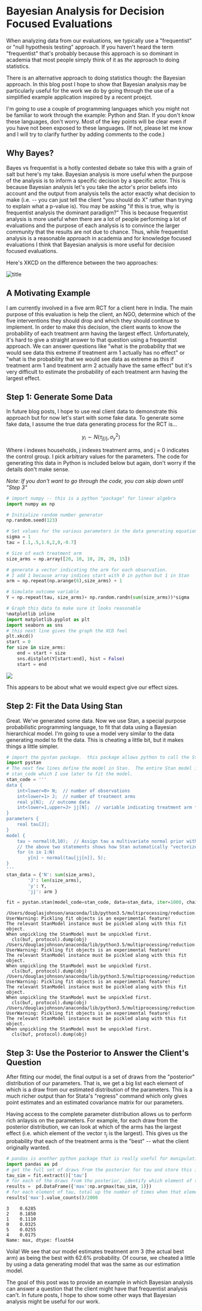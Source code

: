 
# Bayesian Analysis for Decision Focused Evaluations
When analyzing data from our evaluations, we typically use a "frequentist" or "null hypothesis testing" approach.  If you haven't heard the term "frequentist" that's probably because this approach is so dominant in academia that most people simply think of it as *the* approach to doing statistics. 

There is an alternative approach to doing statistics though: the Bayesian approach.  In this blog post I hope to show that Bayesian analysis may be particularly useful for the work we do by going through the use of a simplified example application inspired by a recent proejct.  

I'm going to use a couple of programming languages which you might not be familiar to work through the example: Python and Stan.  If you don't know these languages, don't worry. Most of the key points will be clear even if you have not been exposed to these languages.  (If not, please let me know and I will try to clarify further by adding comments to the code.)

## Why Bayes?
Bayes vs frequentist is a hotly contested debate so take this with a grain of salt but here's my take. Bayesian analysis is more useful when the purpose of the analysis is to inform a specific decision by a specific actor. This is because Bayesian analysis let's you take the actor's prior beliefs into account and the output from analysis tells the actor exactly what decision to make (i.e. -- you can just tell the client "you should do X" rather than trying to explain what a p-value is). You may be asking "if this is true, why is frequentist analysis the dominant paradigm?" This is because frequentist analysis is more useful when there are a lot of people performing a lot of evaluations and the purpose of each analysis is to convince the larger community that the results are not due to chance.  Thus, while frequentist analysis is a reasonable approach in academia and for knowledge focused evaluations I think that Bayesian analysis is more useful for decision focused evaluations. 

Here's XKCD on the difference between the two approaches:  

![title](http://imgs.xkcd.com/comics/frequentists_vs_bayesians.png)

## A Motivating Example
I am currently involved in a five arm RCT for a client here in India.  The main purpose of this evaluation is help the client, an NGO, determine which of the five interventions they should drop and which they should continue to implement.  In order to make this decision, the client wants to know the probability of each treatment arm having the largest effect.  Unfortunately, it's hard to give a straight answer to that question using a frequentist approach.  We can answer questions like "what is the probability that we would see data this extreme if treatment arm 1 actually has no effect" or "what is the probability that we would see data as extreme as this if treatment arm 1 and treatment arm 2 actually have the same effect" but it's very difficult to estimate the probability of each treatment arm having the largest effect.

## Step 1: Generate Some Data
In future blog posts, I hope to use real client data to demonstrate this approach but for now let's start with some fake data.  To generate some fake data, I assume the true data generating process for the RCT is...

$$ y_i \sim N(\tau_{j[i]},\sigma_y^2) $$

Where i indexes households, j indexes treatment arms, and j = 0 indicates the control group. I pick arbitrary values for the parameters.  The code for generating this data in Python is included below but again, don't worry if the details don't make sense. 

*Note: If you don't want to go through the code, you can skip down until "Step 3"*


```python
# import numpy -- this is a python "package" for linear algebra
import numpy as np

# Initialize random number generator
np.random.seed(123)

# Set values for the various parameters in the data generating equation. 
sigma = 1
tau = [.1,.5,1.6,2,0,-0.7]

# Size of each treatment arm
size_arms = np.array([20, 10, 10, 20, 20, 15])

# generate a vector indicating the arm for each observation. 
# I add 1 because array indices start with 0 in python but 1 in Stan
arm = np.repeat(np.arange(6),size_arms) + 1

# Simulate outcome variable
Y = np.repeat(tau, size_arms)+ np.random.randn(sum(size_arms))*sigma
```


```python
# Graph this data to make sure it looks reasonable
%matplotlib inline
import matplotlib.pyplot as plt
import seaborn as sns
# this next line gives the graph the XCD feel
plt.xkcd()
start = 0
for size in size_arms:
    end = start + size
    sns.distplot(Y[start:end], hist = False)
    start = end
```


![](/assets/mult_arm_dist.png)

This appears to be about what we would expect give our effect sizes.

## Step 2: Fit the Data Using Stan
Great.  We've generated some data.  Now we use Stan, a special purpose probabilistic programming language, to fit that data using a Bayesian hierarchical model.  I'm going to use a model very similar to the data generating model to fit the data.  This is cheating a little bit, but it makes things a little simpler.


```python
# import the pystan package.  this package allows python to call the Stan language
import pystan
# The next few lines define the model in Stan.  The entire Stan model is saved as the python variable
# stan_code which I use later to fit the model. 
stan_code = '''
data {
    int<lower=0> N;  // number of observations
    int<lower=1> J;  // number of treatment arms
    real y[N];  // outcome data
    int<lower=1,upper=J> jj[N];  // variable indicating treatment arm for each observation
}
parameters {
    real tau[J];
}
model {
    tau ~ normal(0,10);  // Assign tau a multivariate normal prior with no correlations.  
    // the above two statements shows how Stan automatically "vectorizes" operations where appropriate
    for (n in 1:N)
        y[n] ~ normal(tau[jj[n]], 5);
}
'''
stan_data = {'N': sum(size_arms),
        'J': len(size_arms),
        'y': Y,
        'jj': arm }

```


```python
fit = pystan.stan(model_code=stan_code, data=stan_data, iter=1000, chains=4)
```

    /Users/douglasjohnson/anaconda/lib/python3.5/multiprocessing/reduction.py:50: UserWarning: Pickling fit objects is an experimental feature!
    The relevant StanModel instance must be pickled along with this fit object.
    When unpickling the StanModel must be unpickled first.
      cls(buf, protocol).dump(obj)
    /Users/douglasjohnson/anaconda/lib/python3.5/multiprocessing/reduction.py:50: UserWarning: Pickling fit objects is an experimental feature!
    The relevant StanModel instance must be pickled along with this fit object.
    When unpickling the StanModel must be unpickled first.
      cls(buf, protocol).dump(obj)
    /Users/douglasjohnson/anaconda/lib/python3.5/multiprocessing/reduction.py:50: UserWarning: Pickling fit objects is an experimental feature!
    The relevant StanModel instance must be pickled along with this fit object.
    When unpickling the StanModel must be unpickled first.
      cls(buf, protocol).dump(obj)
    /Users/douglasjohnson/anaconda/lib/python3.5/multiprocessing/reduction.py:50: UserWarning: Pickling fit objects is an experimental feature!
    The relevant StanModel instance must be pickled along with this fit object.
    When unpickling the StanModel must be unpickled first.
      cls(buf, protocol).dump(obj)


## Step 3: Use the Posterior to Answer the Client's Question
After fitting our model, the final output is a set of draws from the "posterior" distribution of our parameters. That is, we get a big list each element of which is a draw from our estimated distribution of the parameters.  This is a much richer output than for Stata's "regress" command which only gives point estimates and an estimated covariance matrix for our parameters. 

Having access to the complete parameter distribution allows us to perform rich anlaysis on the parameters. For example, for each draw from the posterior distribution, we can look at which of the arms has the largest effect (i.e. which element of the vector $\tau_j$ is the largest).  This gives us the probability that each of the treatment arms is the "best" -- what the client originally wanted.  


```python
# pandas is another python package that is really useful for manipulating datasets
import pandas as pd
# get the full set of draws from the posterior for tau and store this in tau_sim
tau_sim = fit.extract()['tau']
# for each of the draws from the posterior, identify which element of tau is the largest
results =  pd.DataFrame({'max':np.argmax(tau_sim, 1)})
# for each element of tau, total up the number of times when that element is the largest
results['max'].value_counts()/2000
```




    3    0.6285
    2    0.1850
    1    0.1110
    0    0.0325
    5    0.0255
    4    0.0175
    Name: max, dtype: float64



Voila!  We see that our model estimates treatment arm 3 (the actual best arm) as being the best with 62.6% probability.  Of course, we cheated a little by using a data generating model that was the same as our estimation model.

The goal of this post was to provide an example in which Bayesian analysis can answer a question that the client might have that frequentist analysis can't.  In future posts, I hope to show some other ways that Bayesian analysis might be useful for our work.  


```python

```
